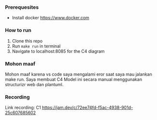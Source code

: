 ### Prerequesites
- Install docker https://www.docker.com

### How to run

1. Clone this repo
2. Run `make run` in terminal
3. Navigate to localhost:8085 for the C4 diagram

### Mohon maaf 
Mohon maaf karena vs code saya mengalami eror saat saya mau jalankan make run. 
Saya membuat C4 Model ini secara manual menggunakan structurizr web dan plantuml.

### Recording
Link recording: 
C1 https://jam.dev/c/72ee74fd-f5ac-4938-901d-25c607685602
